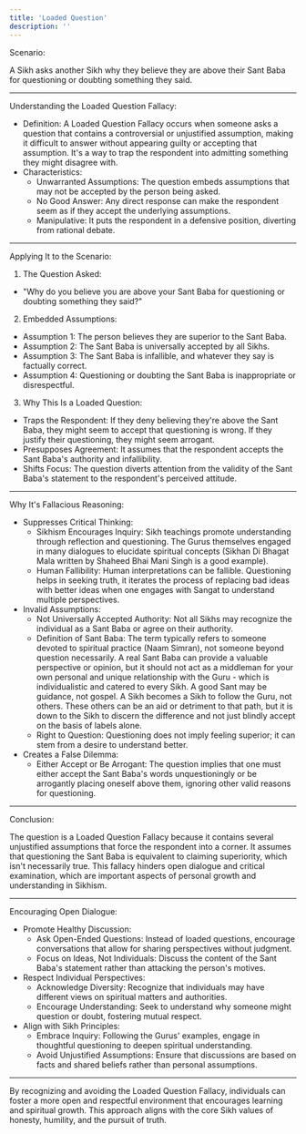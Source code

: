 ```yaml
---
title: 'Loaded Question'
description: ''
---
```

Scenario:

A Sikh asks another Sikh why they believe they are above their Sant Baba for questioning or doubting something they said.



---

Understanding the Loaded Question Fallacy:

* Definition: A Loaded Question Fallacy occurs when someone asks a question that contains a controversial or unjustified assumption, making it difficult to answer without appearing guilty or accepting that assumption. It's a way to trap the respondent into admitting something they might disagree with.
* Characteristics:
  * Unwarranted Assumptions: The question embeds assumptions that may not be accepted by the person being asked.
  * No Good Answer: Any direct response can make the respondent seem as if they accept the underlying assumptions.
  * Manipulative: It puts the respondent in a defensive position, diverting from rational debate.



---

Applying It to the Scenario:

1. The Question Asked:
  * "Why do you believe you are above your Sant Baba for questioning or doubting something they said?"
2. Embedded Assumptions:
  * Assumption 1: The person believes they are superior to the Sant Baba.
  * Assumption 2: The Sant Baba is universally accepted by all Sikhs.
  * Assumption 3: The Sant Baba is infallible, and whatever they say is factually correct.
  * Assumption 4: Questioning or doubting the Sant Baba is inappropriate or disrespectful.
3. Why This Is a Loaded Question:
  * Traps the Respondent: If they deny believing they're above the Sant Baba, they might seem to accept that questioning is wrong. If they justify their questioning, they might seem arrogant.
  * Presupposes Agreement: It assumes that the respondent accepts the Sant Baba's authority and infallibility.
  * Shifts Focus: The question diverts attention from the validity of the Sant Baba's statement to the respondent's perceived attitude.

---

Why It's Fallacious Reasoning:

* Suppresses Critical Thinking:
  * Sikhism Encourages Inquiry: Sikh teachings promote understanding through reflection and questioning. The Gurus themselves engaged in many dialogues to elucidate spiritual concepts (Sikhan Di Bhagat Mala written by Shaheed Bhai Mani Singh is a good example).
  * Human Fallibility: Human interpretations can be fallible. Questioning helps in seeking truth, it iterates the process of replacing bad ideas with better ideas when one engages with Sangat to understand multiple perspectives.
* Invalid Assumptions:
  * Not Universally Accepted Authority: Not all Sikhs may recognize the individual as a Sant Baba or agree on their authority.
  * Definition of Sant Baba: The term typically refers to someone devoted to spiritual practice (Naam Simran), not someone beyond question necessarily. A real Sant Baba can provide a valuable perspective or opinion, but it should not act as a middleman for your own personal and unique relationship with the Guru - which is individualistic and catered to every Sikh. A good Sant may be guidance, not gospel. A Sikh becomes a Sikh to follow the Guru, not others. These others can be an aid or detriment to that path, but it is down to the Sikh to discern the difference and not just blindly accept on the basis of labels alone.
  * Right to Question: Questioning does not imply feeling superior; it can stem from a desire to understand better.
* Creates a False Dilemma:
  * Either Accept or Be Arrogant: The question implies that one must either accept the Sant Baba's words unquestioningly or be arrogantly placing oneself above them, ignoring other valid reasons for questioning.

---

Conclusion:

The question is a Loaded Question Fallacy because it contains several unjustified assumptions that force the respondent into a corner. It assumes that questioning the Sant Baba is equivalent to claiming superiority, which isn't necessarily true. This fallacy hinders open dialogue and critical examination, which are important aspects of personal growth and understanding in Sikhism.

---

Encouraging Open Dialogue:

* Promote Healthy Discussion:
  * Ask Open-Ended Questions: Instead of loaded questions, encourage conversations that allow for sharing perspectives without judgment.
  * Focus on Ideas, Not Individuals: Discuss the content of the Sant Baba's statement rather than attacking the person's motives.
* Respect Individual Perspectives:
  * Acknowledge Diversity: Recognize that individuals may have different views on spiritual matters and authorities.
  * Encourage Understanding: Seek to understand why someone might question or doubt, fostering mutual respect.
* Align with Sikh Principles:
  * Embrace Inquiry: Following the Gurus' examples, engage in thoughtful questioning to deepen spiritual understanding.
  * Avoid Unjustified Assumptions: Ensure that discussions are based on facts and shared beliefs rather than personal assumptions.

---

By recognizing and avoiding the Loaded Question Fallacy, individuals can foster a more open and respectful environment that encourages learning and spiritual growth. This approach aligns with the core Sikh values of honesty, humility, and the pursuit of truth.